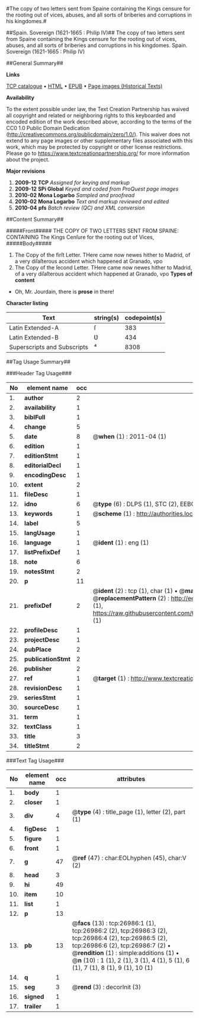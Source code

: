 #The copy of two  letters sent from Spaine containing the Kings censure for the rooting out of vices, abuses, and all sorts of briberies and corruptions in his kingdomes.#

##Spain. Sovereign (1621-1665 : Philip IV)##
The copy of two  letters sent from Spaine containing the Kings censure for the rooting out of vices, abuses, and all sorts of briberies and corruptions in his kingdomes.
Spain. Sovereign (1621-1665 : Philip IV)

##General Summary##

**Links**

[TCP catalogue](http://www.ota.ox.ac.uk/tcp/)  • 
[HTML](http://tei.it.ox.ac.uk/tcp/Texts-HTML/free/A09/A09562.html)  • 
[EPUB](http://tei.it.ox.ac.uk/tcp/Texts-EPUB/free/A09/A09562.epub) • 
[Page images (Historical Texts)](https://historicaltexts.jisc.ac.uk/eebo-23935019e)

**Availability**

To the extent possible under law, the Text Creation Partnership has waived all copyright and related or neighboring rights to this keyboarded and encoded edition of the work described above, according to the terms of the CC0 1.0 Public Domain Dedication (http://creativecommons.org/publicdomain/zero/1.0/). This waiver does not extend to any page images or other supplementary files associated with this work, which may be protected by copyright or other license restrictions. Please go to https://www.textcreationpartnership.org/ for more information about the project.

**Major revisions**

1. __2009-12__ __TCP__ *Assigned for keying and markup*
1. __2009-12__ __SPi Global__ *Keyed and coded from ProQuest page images*
1. __2010-02__ __Mona Logarbo__ *Sampled and proofread*
1. __2010-02__ __Mona Logarbo__ *Text and markup reviewed and edited*
1. __2010-04__ __pfs__ *Batch review (QC) and XML conversion*

##Content Summary##

#####Front#####
THE COPY OF TWO LETTERS SENT FROM SPAINE: CONTAINING The Kings Cenſure for the rooting out of Vices,
#####Body#####

1. The Copy of the firſt Letter.
THere came now newes hither to Madrid, of a very diſaſterous accident which happened at Granado, vpo
1. The Copy of the ſecond Letter.
THere came now newes hither to Madrid, of a very diſaſterous accident which happened at Granado, vpo
**Types of content**

  * Oh, Mr. Jourdain, there is **prose** in there!

**Character listing**


|Text|string(s)|codepoint(s)|
|---|---|---|
|Latin Extended-A|ſ|383|
|Latin Extended-B|Ʋ|434|
|Superscripts             and Subscripts|⁴|8308|

##Tag Usage Summary##

###Header Tag Usage###

|No|element name|occ|attributes|
|---|---|---|---|
|1.|__author__|2||
|2.|__availability__|1||
|3.|__biblFull__|1||
|4.|__change__|5||
|5.|__date__|8| @__when__ (1) : 2011-04 (1)|
|6.|__edition__|1||
|7.|__editionStmt__|1||
|8.|__editorialDecl__|1||
|9.|__encodingDesc__|1||
|10.|__extent__|2||
|11.|__fileDesc__|1||
|12.|__idno__|6| @__type__ (6) : DLPS (1), STC (2), EEBO-CITATION (1), OCLC (1), VID (1)|
|13.|__keywords__|1| @__scheme__ (1) : http://authorities.loc.gov/ (1)|
|14.|__label__|5||
|15.|__langUsage__|1||
|16.|__language__|1| @__ident__ (1) : eng (1)|
|17.|__listPrefixDef__|1||
|18.|__note__|6||
|19.|__notesStmt__|2||
|20.|__p__|11||
|21.|__prefixDef__|2| @__ident__ (2) : tcp (1), char (1)  •  @__matchPattern__ (2) : ([0-9\-]+):([0-9IVX]+) (1), (.+) (1)  •  @__replacementPattern__ (2) : http://eebo.chadwyck.com/downloadtiff?vid=$1&page=$2 (1), https://raw.githubusercontent.com/textcreationpartnership/Texts/master/tcpchars.xml#$1 (1)|
|22.|__profileDesc__|1||
|23.|__projectDesc__|1||
|24.|__pubPlace__|2||
|25.|__publicationStmt__|2||
|26.|__publisher__|2||
|27.|__ref__|1| @__target__ (1) : http://www.textcreationpartnership.org/docs/. (1)|
|28.|__revisionDesc__|1||
|29.|__seriesStmt__|1||
|30.|__sourceDesc__|1||
|31.|__term__|1||
|32.|__textClass__|1||
|33.|__title__|3||
|34.|__titleStmt__|2||


###Text Tag Usage###

|No|element name|occ|attributes|
|---|---|---|---|
|1.|__body__|1||
|2.|__closer__|1||
|3.|__div__|4| @__type__ (4) : title_page (1), letter (2), part (1)|
|4.|__figDesc__|1||
|5.|__figure__|1||
|6.|__front__|1||
|7.|__g__|47| @__ref__ (47) : char:EOLhyphen (45), char:V (2)|
|8.|__head__|3||
|9.|__hi__|49||
|10.|__item__|10||
|11.|__list__|1||
|12.|__p__|13||
|13.|__pb__|13| @__facs__ (13) : tcp:26986:1 (1), tcp:26986:2 (2), tcp:26986:3 (2), tcp:26986:4 (2), tcp:26986:5 (2), tcp:26986:6 (2), tcp:26986:7 (2)  •  @__rendition__ (1) : simple:additions (1)  •  @__n__ (10) : 1 (1), 2 (1), 3 (1), 4 (1), 5 (1), 6 (1), 7 (1), 8 (1), 9 (1), 10 (1)|
|14.|__q__|1||
|15.|__seg__|3| @__rend__ (3) : decorInit (3)|
|16.|__signed__|1||
|17.|__trailer__|1||
